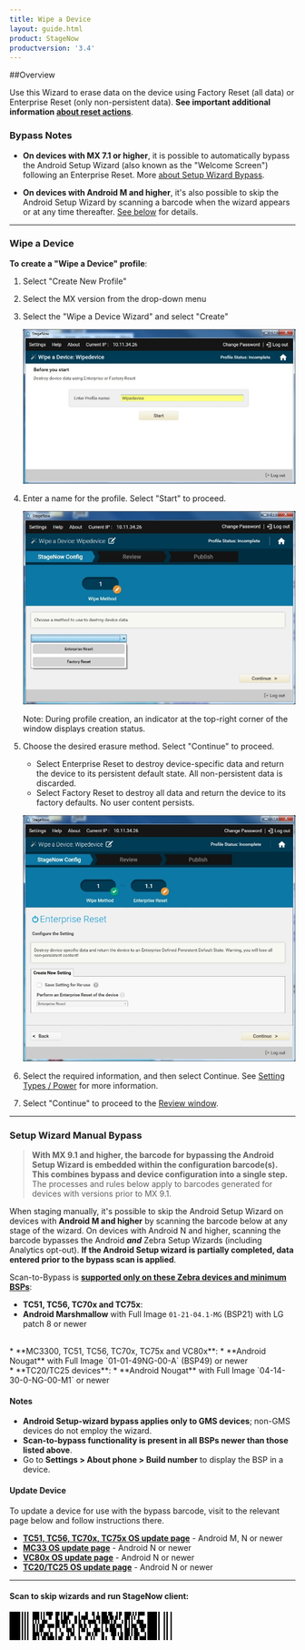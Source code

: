 ```yaml
---
title: Wipe a Device
layout: guide.html
product: StageNow
productversion: '3.4'
---
```


##Overview 

Use this Wizard to erase data on the device using Factory Reset (all data) or Enterprise Reset (only non-persistent data). **See important additional information [about reset actions](/mx/powermgr/#reboot)**. 

### Bypass Notes

* **On devices with MX 7.1 or higher**, it is possible to automatically bypass the Android Setup Wizard (also known as the "Welcome Screen") following an Enterprise Reset. More [about Setup Wizard Bypass](/mx/powermgr/#setup-wizard-bypass). 

* **On devices with Android M and higher**, it's also possible to skip the Android Setup Wizard by scanning a barcode when the wizard appears or at any time thereafter. [See below](#setupwizardmanualbypass) for details. 

-----

### Wipe a Device

**To create a "Wipe a Device" profile**:

1. Select "Create New Profile"

2. Select the MX version from the drop-down menu

3. Select the "Wipe a Device Wizard" and select "Create"

    ![img](../../images/profiles/WipeDevice_name.jpg)

4. Enter a name for the profile. Select "Start" to proceed.

    ![img](../../images/profiles/WipeDevice_method.jpg)

    Note: During profile creation, an indicator at the top-right corner of the window displays creation status.

5. Choose the desired erasure method. Select "Continue" to proceed.

    * Select Enterprise Reset to destroy device-specific data and return the device to its persistent default state. All non-persistent data is discarded.
    * Select Factory Reset to destroy all data and return the device to its factory defaults. No user content persists.

   ![img](../../images/profiles/WipeDevice_setting.jpg)

6. Select the required information, and then select Continue. See [Setting Types / Power](../../csp/power) for more information.

7. Select "Continue" to proceed to the [Review window](../../stagingprofiles?Review).

-----

### Setup Wizard Manual Bypass

>**With MX 9.1 and higher, the barcode for bypassing the Android Setup Wizard is embedded within the configuration barcode(s). This combines bypass and device configuration into a single step.** The processes and rules below apply to barcodes generated for devices with versions prior to MX 9.1. 

When staging manually, it's possible to skip the Android Setup Wizard on devices with **Android M and higher** by scanning the barcode below at any stage of the wizard. On devices with Android N and higher, scanning the barcode bypasses the Android **_and_** Zebra Setup Wizards (including Analytics opt-out). **If the Android Setup wizard is partially completed, data entered prior to the bypass scan is applied**. 

Scan-to-Bypass is **<u>supported only on these Zebra devices and minimum BSPs</u>**: 

* **TC51, TC56, TC70x and TC75x**:
 * **Android Marshmallow** with Full Image `01-21-04.1-MG` (BSP21) with LG patch 8 or newer 
<br>
* **MC3300, TC51, TC56, TC70x, TC75x and VC80x**:
 * **Android Nougat** with Full Image `01-01-49NG-00-A` (BSP49) or newer
<br>
* **TC20/TC25 devices**:
 * **Android Nougat** with Full Image `04-14-30-0-NG-00-M1` or newer

#### Notes 
* **Android Setup-wizard bypass applies only to GMS devices**; non-GMS devices do not employ the wizard.
* **Scan-to-bypass functionality is present in all BSPs newer than those listed above**.
* Go to **Settings > About phone > Build number** to display the BSP in a device.

#### Update Device
To update a device for use with the bypass barcode, visit to the relevant page below and follow instructions there. 

* **[TC51, TC56, TC70x, TC75x OS update page](https://www.zebra.com/us/en/support-downloads/software/operating-system/tc70-operating-system-gms.html)** - Android M, N or newer
* **[MC33 OS update page](https://www.zebra.com/us/en/support-downloads/mobile-computers/handheld/mc3300.html)** - Android N or newer
* **[VC80x OS update page](https://www.zebra.com/us/en/support-downloads/mobile-computers/vehicle-mounted/vc80x.html)** - Android N or newer
* **[TC20/TC25 OS update page](https://www.zebra.com/us/en/support-downloads/mobile-computers/handheld/tc20.html)** - Android N or newer

-----

#### Scan to skip wizards and run StageNow client:

<img style="height:50px" src="../../images/profiles/skip_suw_and_run_sn.png"/>
<br>
